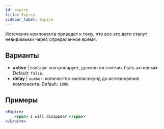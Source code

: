 ```yaml
---
id: expire 
title: Expire
sidebar_label: Expire
---
```


Истечение компонента приведет к тому, что все его дети станут невидимыми через определенное время.

## Варианты

* __active__ | `boolean`: контролирует, должен ли счетчик быть активным. Default: `false`.
* __delay__ | `number`: количество миллисекунд до исчезновения компонента. Default: `1000`.


## Примеры

```jsx live
<Expire>
    <span> I will disappear </span>
</Expire>
```



